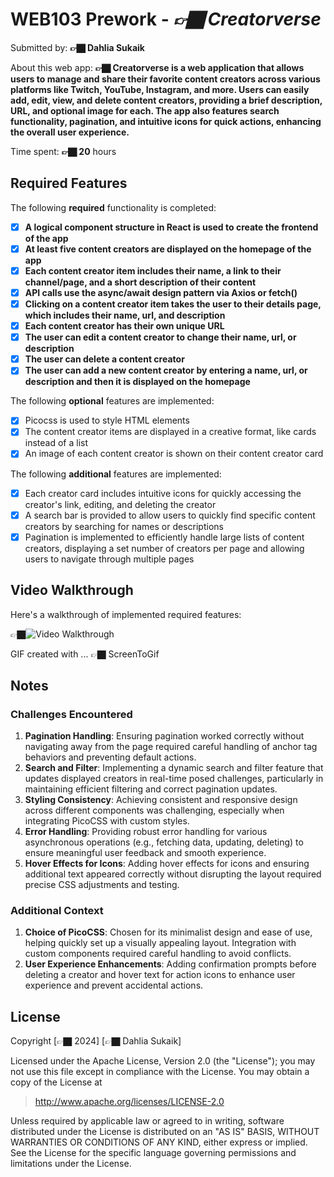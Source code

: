 # WEB103 Prework - *👉🏿 Creatorverse*

Submitted by: **👉🏿 Dahlia Sukaik**

About this web app: **👉🏿 Creatorverse is a web application that allows users to manage and share their favorite content creators across various platforms like Twitch, YouTube, Instagram, and more. Users can easily add, edit, view, and delete content creators, providing a brief description, URL, and optional image for each. The app also features search functionality, pagination, and intuitive icons for quick actions, enhancing the overall user experience.**

Time spent: **👉🏿 20** hours

## Required Features

The following **required** functionality is completed:

<!-- 👉🏿👉🏿👉🏿 Make sure to check off completed functionality below -->
- [x] **A logical component structure in React is used to create the frontend of the app**
- [x] **At least five content creators are displayed on the homepage of the app**
- [x] **Each content creator item includes their name, a link to their channel/page, and a short description of their content**
- [x] **API calls use the async/await design pattern via Axios or fetch()**
- [x] **Clicking on a content creator item takes the user to their details page, which includes their name, url, and description**
- [x] **Each content creator has their own unique URL**
- [x] **The user can edit a content creator to change their name, url, or description**
- [x] **The user can delete a content creator**
- [x] **The user can add a new content creator by entering a name, url, or description and then it is displayed on the homepage**

The following **optional** features are implemented:

- [x] Picocss is used to style HTML elements
- [x] The content creator items are displayed in a creative format, like cards instead of a list
- [x] An image of each content creator is shown on their content creator card

The following **additional** features are implemented:

- [x] Each creator card includes intuitive icons for quickly accessing the creator's link, editing, and deleting the creator
- [x] A search bar is provided to allow users to quickly find specific content creators by searching for names or descriptions
- [x] Pagination is implemented to efficiently handle large lists of content creators, displaying a set number of creators per page and allowing users to navigate through multiple pages

## Video Walkthrough

Here's a walkthrough of implemented required features:

👉🏿<img src='video/creatorverse-gif.gif' title='Video Walkthrough' width='' alt='Video Walkthrough' />

<!-- Replace this with whatever GIF tool you used! -->
GIF created with ...  👉🏿 ScreenToGif
<!-- Recommended tools:
[Kap](https://getkap.co/) for macOS
[ScreenToGif](https://www.screentogif.com/) for Windows
[peek](https://github.com/phw/peek) for Linux. -->

## Notes

### Challenges Encountered

1. **Pagination Handling**: Ensuring pagination worked correctly without navigating away from the page required careful handling of anchor tag behaviors and preventing default actions.
2. **Search and Filter**: Implementing a dynamic search and filter feature that updates displayed creators in real-time posed challenges, particularly in maintaining efficient filtering and correct pagination updates.
3. **Styling Consistency**: Achieving consistent and responsive design across different components was challenging, especially when integrating PicoCSS with custom styles.
4. **Error Handling**: Providing robust error handling for various asynchronous operations (e.g., fetching data, updating, deleting) to ensure meaningful user feedback and smooth experience.
5. **Hover Effects for Icons**: Adding hover effects for icons and ensuring additional text appeared correctly without disrupting the layout required precise CSS adjustments and testing.

### Additional Context

1. **Choice of PicoCSS**: Chosen for its minimalist design and ease of use, helping quickly set up a visually appealing layout. Integration with custom components required careful handling to avoid conflicts.
2. **User Experience Enhancements**: Adding confirmation prompts before deleting a creator and hover text for action icons to enhance user experience and prevent accidental actions.

## License

Copyright [👉🏿 2024] [👉🏿 Dahlia Sukaik]

Licensed under the Apache License, Version 2.0 (the "License"); you may not use this file except in compliance with the License. You may obtain a copy of the License at

> http://www.apache.org/licenses/LICENSE-2.0

Unless required by applicable law or agreed to in writing, software distributed under the License is distributed on an "AS IS" BASIS, WITHOUT WARRANTIES OR CONDITIONS OF ANY KIND, either express or implied. See the License for the specific language governing permissions and limitations under the License.

